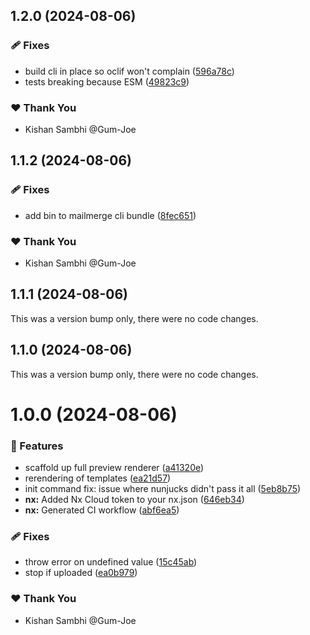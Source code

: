 ## 1.2.0 (2024-08-06)


### 🩹 Fixes

- build cli in place so oclif won't complain ([596a78c](https://github.com/icdocsoc/docsoc-tools/commit/596a78c))
- tests breaking because ESM ([49823c9](https://github.com/icdocsoc/docsoc-tools/commit/49823c9))

### ❤️  Thank You

- Kishan Sambhi @Gum-Joe

## 1.1.2 (2024-08-06)


### 🩹 Fixes

- add bin to mailmerge cli bundle ([8fec651](https://github.com/icdocsoc/docsoc-tools/commit/8fec651))

### ❤️  Thank You

- Kishan Sambhi @Gum-Joe

## 1.1.1 (2024-08-06)

This was a version bump only, there were no code changes.

## 1.1.0 (2024-08-06)

This was a version bump only, there were no code changes.

# 1.0.0 (2024-08-06)


### 🚀 Features

- scaffold up full preview renderer ([a41320e](https://github.com/icdocsoc/docsoc-tools/commit/a41320e))
- rerendering of templates ([ea21d57](https://github.com/icdocsoc/docsoc-tools/commit/ea21d57))
- init command fix: issue where nunjucks didn't pass it all ([5eb8b75](https://github.com/icdocsoc/docsoc-tools/commit/5eb8b75))
- **nx:** Added Nx Cloud token to your nx.json ([646eb34](https://github.com/icdocsoc/docsoc-tools/commit/646eb34))
- **nx:** Generated CI workflow ([abf6ea5](https://github.com/icdocsoc/docsoc-tools/commit/abf6ea5))

### 🩹 Fixes

- throw error on undefined value ([15c45ab](https://github.com/icdocsoc/docsoc-tools/commit/15c45ab))
- stop if uploaded ([ea0b979](https://github.com/icdocsoc/docsoc-tools/commit/ea0b979))

### ❤️  Thank You

- Kishan Sambhi @Gum-Joe